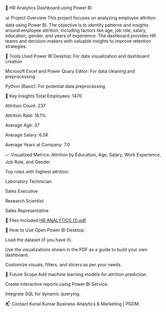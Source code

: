 💼 HR Analytics Dashboard using Power BI

📊 Project Overview
This project focuses on analyzing employee attrition data using Power BI. The objective is to identify patterns and insights around employee attrition, including factors like age, job role, salary, education, gender, and years of experience. The dashboard provides HR teams and decision-makers with valuable insights to improve retention strategies.

🧰 Tools Used
Power BI Desktop: For data visualization and dashboard creation

Microsoft Excel and Power Quary Editor: For data cleaning and preprocessing

Python (Basic): For potential data preprocessing 



📌 Key Insights
Total Employees: 1470

Attrition Count: 237

Attrition Rate: 16.1%

Average Age: 37

Average Salary: 6.5K

Average Years at Company: 7.0

📈 Visualized Metrics:
Attrition by Education, Age, Salary, Work Experience, Job Role, and Gender

Top roles with highest attrition:

Laboratory Technician

Sales Executive

Research Scientist

Sales Representative

📂 Files Included
[HR ANALYTICS (1).pdf](https://github.com/user-attachments/files/21309245/HR.ANALYTICS.1.pdf)

🚀 How to Use
Open Power BI Desktop.

Load the dataset (if you have it).

Use the visualizations shown in the PDF as a guide to build your own dashboard.

Customize visuals, filters, and slicers as per your needs.

🎯 Future Scope
Add machine learning models for attrition prediction.

Create interactive reports using Power BI Service.

Integrate SQL for dynamic querying.

📬 Contact
Kunal Kumar
Business Analytics & Marketing | PGDM
